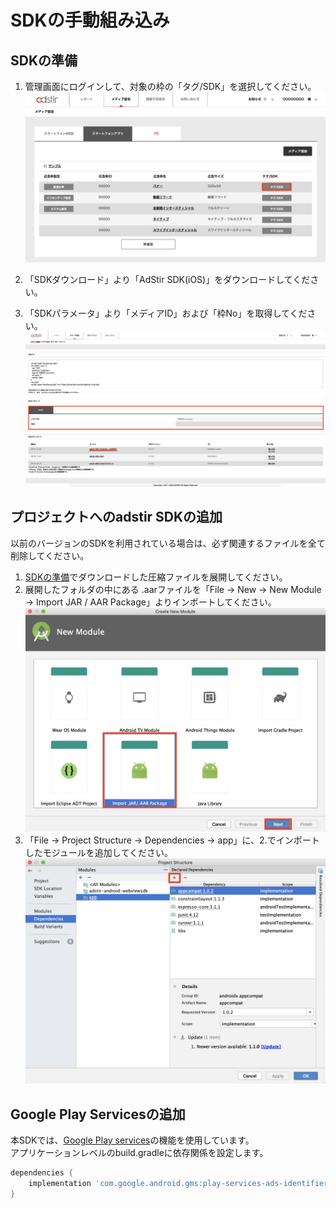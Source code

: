# SDKの手動組み込み

## SDKの準備
1. 管理画面にログインして、対象の枠の「タグ/SDK」を選択してください。
![](Adstir_sdk_tutorial_01.png)

2. 「SDKダウンロード」より「AdStir SDK(iOS)」をダウンロードしてください。

3. 「SDKパラメータ」より「メディアID」および「枠No」を取得してください。
![](Adstir_sdk_tutorial_02.png)

## プロジェクトへのadstir SDKの追加

以前のバージョンのSDKを利用されている場合は、必ず関連するファイルを全て削除してください。

1. [SDKの準備](#sdkの準備)でダウンロードした圧縮ファイルを展開してください。
1. 展開したフォルダの中にある .aarファイルを「File -> New -> New Module -> Import JAR / AAR Package」よりインポートしてください。
![](Adstir_sdk_tutorial_03.png)
1. 「File -> Project Structure -> Dependencies -> app」に、2.でインポートしたモジュールを追加してください。
![](Adstir_sdk_tutorial_04.png)

## Google Play Servicesの追加
本SDKでは、[Google Play services](https://developer.android.com/google/play-services/index.html)の機能を使用しています。  
アプリケーションレベルのbuild.gradleに依存関係を設定します。

```groovy hl_lines="1 3"
dependencies {
    implementation 'com.google.android.gms:play-services-ads-identifier:x.x.x'
}
```